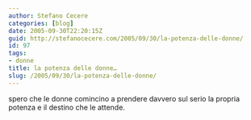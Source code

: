 ```yaml
---
author: Stefano Cecere
categories: [blog]
date: 2005-09-30T22:20:15Z
guid: http://stefanocecere.com/2005/09/30/la-potenza-delle-donne/
id: 97
tags:
- donne
title: la potenza delle donne…
slug: /2005/09/30/la-potenza-delle-donne/
---
```


spero che le donne comincino a prendere davvero sul serio la propria potenza e il destino che le attende.